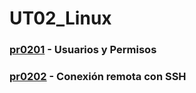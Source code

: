# UT02_Linux

### [pr0201](./practicas/pr0201/pr0201.md) - Usuarios y Permisos

### [pr0202](./practicas/pr0202/pr0202.md) - Conexión remota con SSH